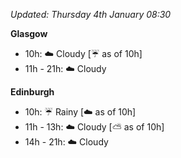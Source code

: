 *Updated: Thursday 4th January 08:30*

**Glasgow**

* 10h: :cloud: Cloudy [:umbrella: as of 10h]
* 11h - 21h: :cloud: Cloudy

**Edinburgh**

* 10h: :umbrella: Rainy [:cloud: as of 10h]
* 11h - 13h: :cloud: Cloudy [:partly_sunny: as of 10h]
* 14h - 21h: :cloud: Cloudy

